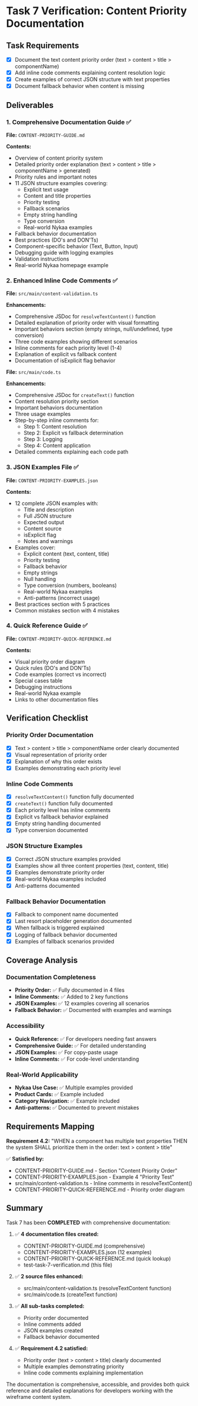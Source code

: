 # Task 7 Verification: Content Priority Documentation

## Task Requirements

- [x] Document the text content priority order (text > content > title > componentName)
- [x] Add inline code comments explaining content resolution logic
- [x] Create examples of correct JSON structure with text properties
- [x] Document fallback behavior when content is missing

## Deliverables

### 1. Comprehensive Documentation Guide ✅
**File:** `CONTENT-PRIORITY-GUIDE.md`

**Contents:**
- Overview of content priority system
- Detailed priority order explanation (text > content > title > componentName > generated)
- Priority rules and important notes
- 11 JSON structure examples covering:
  - Explicit text usage
  - Content and title properties
  - Priority testing
  - Fallback scenarios
  - Empty string handling
  - Type conversion
  - Real-world Nykaa examples
- Fallback behavior documentation
- Best practices (DO's and DON'Ts)
- Component-specific behavior (Text, Button, Input)
- Debugging guide with logging examples
- Validation instructions
- Real-world Nykaa homepage example

### 2. Enhanced Inline Code Comments ✅
**File:** `src/main/content-validation.ts`

**Enhancements:**
- Comprehensive JSDoc for `resolveTextContent()` function
- Detailed explanation of priority order with visual formatting
- Important behaviors section (empty strings, null/undefined, type conversion)
- Three code examples showing different scenarios
- Inline comments for each priority level (1-4)
- Explanation of explicit vs fallback content
- Documentation of isExplicit flag behavior

**File:** `src/main/code.ts`

**Enhancements:**
- Comprehensive JSDoc for `createText()` function
- Content resolution priority section
- Important behaviors documentation
- Three usage examples
- Step-by-step inline comments for:
  - Step 1: Content resolution
  - Step 2: Explicit vs fallback determination
  - Step 3: Logging
  - Step 4: Content application
- Detailed comments explaining each code path

### 3. JSON Examples File ✅
**File:** `CONTENT-PRIORITY-EXAMPLES.json`

**Contents:**
- 12 complete JSON examples with:
  - Title and description
  - Full JSON structure
  - Expected output
  - Content source
  - isExplicit flag
  - Notes and warnings
- Examples cover:
  - Explicit content (text, content, title)
  - Priority testing
  - Fallback behavior
  - Empty strings
  - Null handling
  - Type conversion (numbers, booleans)
  - Real-world Nykaa examples
  - Anti-patterns (incorrect usage)
- Best practices section with 5 practices
- Common mistakes section with 4 mistakes

### 4. Quick Reference Guide ✅
**File:** `CONTENT-PRIORITY-QUICK-REFERENCE.md`

**Contents:**
- Visual priority order diagram
- Quick rules (DO's and DON'Ts)
- Code examples (correct vs incorrect)
- Special cases table
- Debugging instructions
- Real-world Nykaa example
- Links to other documentation files

## Verification Checklist

### Priority Order Documentation
- [x] Text > content > title > componentName order clearly documented
- [x] Visual representation of priority order
- [x] Explanation of why this order exists
- [x] Examples demonstrating each priority level

### Inline Code Comments
- [x] `resolveTextContent()` function fully documented
- [x] `createText()` function fully documented
- [x] Each priority level has inline comments
- [x] Explicit vs fallback behavior explained
- [x] Empty string handling documented
- [x] Type conversion documented

### JSON Structure Examples
- [x] Correct JSON structure examples provided
- [x] Examples show all three content properties (text, content, title)
- [x] Examples demonstrate priority order
- [x] Real-world Nykaa examples included
- [x] Anti-patterns documented

### Fallback Behavior Documentation
- [x] Fallback to component name documented
- [x] Last resort placeholder generation documented
- [x] When fallback is triggered explained
- [x] Logging of fallback behavior documented
- [x] Examples of fallback scenarios provided

## Coverage Analysis

### Documentation Completeness
- **Priority Order:** ✅ Fully documented in 4 files
- **Inline Comments:** ✅ Added to 2 key functions
- **JSON Examples:** ✅ 12 examples covering all scenarios
- **Fallback Behavior:** ✅ Documented with examples and warnings

### Accessibility
- **Quick Reference:** ✅ For developers needing fast answers
- **Comprehensive Guide:** ✅ For detailed understanding
- **JSON Examples:** ✅ For copy-paste usage
- **Inline Comments:** ✅ For code-level understanding

### Real-World Applicability
- **Nykaa Use Case:** ✅ Multiple examples provided
- **Product Cards:** ✅ Example included
- **Category Navigation:** ✅ Example included
- **Anti-patterns:** ✅ Documented to prevent mistakes

## Requirements Mapping

**Requirement 4.2:** "WHEN a component has multiple text properties THEN the system SHALL prioritize them in the order: text > content > title"

✅ **Satisfied by:**
- CONTENT-PRIORITY-GUIDE.md - Section "Content Priority Order"
- CONTENT-PRIORITY-EXAMPLES.json - Example 4 "Priority Test"
- src/main/content-validation.ts - Inline comments in resolveTextContent()
- CONTENT-PRIORITY-QUICK-REFERENCE.md - Priority order diagram

## Summary

Task 7 has been **COMPLETED** with comprehensive documentation:

1. ✅ **4 documentation files created:**
   - CONTENT-PRIORITY-GUIDE.md (comprehensive)
   - CONTENT-PRIORITY-EXAMPLES.json (12 examples)
   - CONTENT-PRIORITY-QUICK-REFERENCE.md (quick lookup)
   - test-task-7-verification.md (this file)

2. ✅ **2 source files enhanced:**
   - src/main/content-validation.ts (resolveTextContent function)
   - src/main/code.ts (createText function)

3. ✅ **All sub-tasks completed:**
   - Priority order documented
   - Inline comments added
   - JSON examples created
   - Fallback behavior documented

4. ✅ **Requirement 4.2 satisfied:**
   - Priority order (text > content > title) clearly documented
   - Multiple examples demonstrating priority
   - Inline code comments explaining implementation

The documentation is comprehensive, accessible, and provides both quick reference and detailed explanations for developers working with the wireframe content system.

